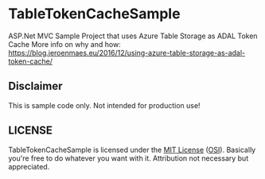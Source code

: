# TableTokenCacheSample
ASP.Net MVC Sample Project that uses Azure Table Storage as ADAL Token Cache
More info on why and how: https://blog.jeroenmaes.eu/2016/12/using-azure-table-storage-as-adal-token-cache/

## Disclaimer
This is sample code only. Not intended for production use!

## LICENSE
TableTokenCacheSample is licensed under the [MIT License](https://github.com/joenmaes/TableTokenCacheSample/blob/master/LICENSE) ([OSI](http://www.opensource.org/licenses/mit-license.php)). Basically you're free to do whatever you want with it. Attribution not necessary but appreciated.
